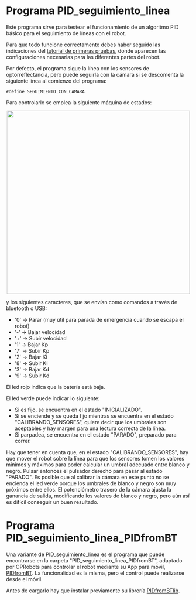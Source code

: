 # Programa PID_seguimiento_linea

Este programa sirve para testear el funcionamiento de un algoritmo PID básico para el seguimiento de líneas con el robot.

Para que todo funcione correctamente debes haber seguido las indicaciones del [tutorial de primeras pruebas](https://github.com/Resaj/cyclops-project/blob/master/manuals/Tutorial%205%20-%20Primeras%20pruebas.pdf), donde aparecen las configuraciones necesarias para las diferentes partes del robot.

Por defecto, el programa sigue la línea con los sensores de optorreflectancia, pero puede seguirla con la cámara si se descomenta la siguiente línea al comienzo del programa:

``` #define SEGUIMIENTO_CON_CAMARA ```

Para controlarlo se emplea la siguiente máquina de estados:

<p align="center">
<img src="maquina_de_estados.png" width="500" align = "center">
</p>

y los siguientes caracteres, que se envían como comandos a través de bluetooth o USB:
- '0' -> Parar (muy útil para parada de emergencia cuando se escapa el robot)
- '-' -> Bajar velocidad
- '+' -> Subir velocidad
- '1' -> Bajar Kp
- '7' -> Subir Kp
- '2' -> Bajar Ki
- '8' -> Subir Ki
- '3' -> Bajar Kd
- '9' -> Subir Kd

El led rojo indica que la batería está baja.

El led verde puede indicar lo siguiente:
- Si es fijo, se encuentra en el estado "INICIALIZADO".
- Si se enciende y se queda fijo mientras se encuentra en el estado "CALIBRANDO_SENSORES", quiere decir que los umbrales son aceptables y hay margen para una lectura correcta de la línea.
- Si parpadea, se encuentra en el estado "PARADO", preparado para correr.

Hay que tener en cuenta que, en el estado "CALIBRANDO_SENSORES", hay que mover el robot sobre la línea para que los sensores tomen los valores mínimos y máximos para poder calcular un umbral adecuado entre blanco y negro. Pulsar entonces el pulsador derecho para pasar al estado "PARADO". Es posible que al calibrar la cámara en este punto no se encienda el led verde porque los umbrales de blanco y negro son muy próximos entre ellos. El potenciómetro trasero de la cámara ajusta la ganancia de salida, modificando los valores de blanco y negro, pero aún así es difícil conseguir un buen resultado.

# Programa PID_seguimiento_linea_PIDfromBT

Una variante de PID_seguimiento_linea es el programa que puede encontrarse en la carpeta "PID_seguimiento_linea_PIDfromBT", adaptado por OPRobots para controlar el robot mediante su App para móvil, [PIDfromBT](https://github.com/robotaleh/PIDfromBT). La funcionalidad es la misma, pero el control puede realizarse desde el móvil.

Antes de cargarlo hay que instalar previamente su librería [PIDfromBTlib](https://github.com/robotaleh/PIDfromBTlib).
